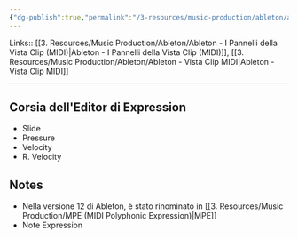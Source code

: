 ```yaml
---
{"dg-publish":true,"permalink":"/3-resources/music-production/ableton/ableton-note-expression-pannello/","tags":["note"]}
---
```


Links:: [[3. Resources/Music Production/Ableton/Ableton - I Pannelli della Vista Clip (MIDI)\|Ableton - I Pannelli della Vista Clip (MIDI)]], [[3. Resources/Music Production/Ableton/Ableton - Vista Clip MIDI\|Ableton - Vista Clip MIDI]]

---

  

## Corsia dell'Editor di Expression

- Slide
- Pressure
- Velocity
- R. Velocity


## Notes

- Nella versione 12 di Ableton, è stato rinominato in [[3. Resources/Music Production/MPE (MIDI Polyphonic Expression)\|MPE]]
- Note Expression